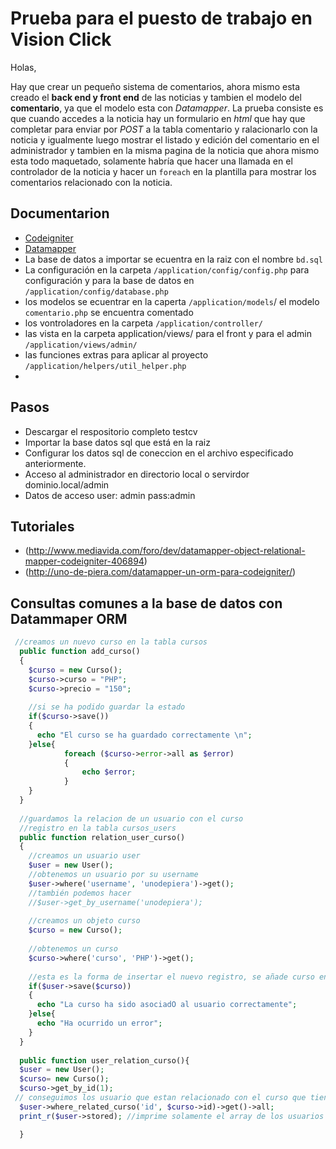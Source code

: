 # Prueba para el puesto de trabajo en Vision Click

Holas,

Hay que crear un pequeño sistema de comentarios, ahora mismo esta creado el **back end y front end** de las noticias y tambien el modelo del **comentario**, ya que el modelo esta con *Datamapper*. La prueba consiste es que cuando accedes a la noticia hay un formulario en *html* que hay que completar para enviar por *POST* a la tabla comentario y ralacionarlo con la noticia y igualmente luego mostrar el listado y edición del comentario en el administrador y tambien en la misma pagina de la noticia que ahora mismo esta todo maquetado, solamente habría que hacer una llamada en el controlador de la noticia y hacer un `foreach` en la plantilla para mostrar los comentarios relacionado con la noticia.

## Documentarion

* [Codeigniter](http://www.codeigniter.com/userguide2/)
* [Datamapper](http://datamapper.wanwizard.eu/) 
* La base de datos a importar se ecuentra en la raiz con el nombre `bd.sql`
* La configuración en la carpeta `/application/config/config.php` para configuración y para la base de datos en `/application/config/database.php`
* los modelos se ecuentrar en la caperta  `/application/models`/ el modelo `comentario.php` se encuentra comentado
* los vontroladores  en la carpeta  `/application/controller/`
* las vista en la carpeta application/views/ para el front y para el admin `/application/views/admin/`
* las funciones extras para aplicar al proyecto `/application/helpers/util_helper.php`
* 
## Pasos

* Descargar el respositorio completo testcv
* Importar la base datos sql que está en la raiz
* Configurar los datos sql de coneccion en el archivo especificado anteriormente.
* Acceso al administrador en directorio local o servirdor dominio.local/admin
* Datos de acceso user: admin pass:admin

## Tutoriales

* (http://www.mediavida.com/foro/dev/datamapper-object-relational-mapper-codeigniter-406894)
* (http://uno-de-piera.com/datamapper-un-orm-para-codeigniter/)

## Consultas comunes a la base de datos con Datammaper ORM
```php
 //creamos un nuevo curso en la tabla cursos
  public function add_curso()
  {
    $curso = new Curso();
    $curso->curso = "PHP";
    $curso->precio = "150";
 
    //si se ha podido guardar la estado
    if($curso->save())
    {
      echo "El curso se ha guardado correctamente \n";
    }else{
            foreach ($curso->error->all as $error)
            {
                echo $error;
            }
    }
  }
 
  //guardamos la relacion de un usuario con el curso
  //registro en la tabla cursos_users 
  public function relation_user_curso()
  {
    //creamos un usuario user
    $user = new User();
    //obtenemos un usuario por su username
    $user->where('username', 'unodepiera')->get();
    //también podemos hacer
    //$user->get_by_username('unodepiera');
 
    //creamos un objeto curso
    $curso = new Curso();
 
    //obtenemos un curso
    $curso->where('curso', 'PHP')->get();
 
    //esta es la forma de insertar el nuevo registro, se añade curso en save para guardar la relacion en la tabla cursos_users entre los dos
    if($user->save($curso))
    {
      echo "La curso ha sido asociadO al usuario correctamente";
    }else{
      echo "Ha ocurrido un error";
    }
  }
  
  public function user_relation_curso(){
  $user = new User();
  $curso= new Curso();
  $curso->get_by_id(1);
 // conseguimos los usuario que estan relacionado con el curso que tienen el id 1
  $user->where_related_curso('id', $curso->id)->get()->all;
  print_r($user->stored); //imprime solamente el array de los usuarios con stored

  }
```


